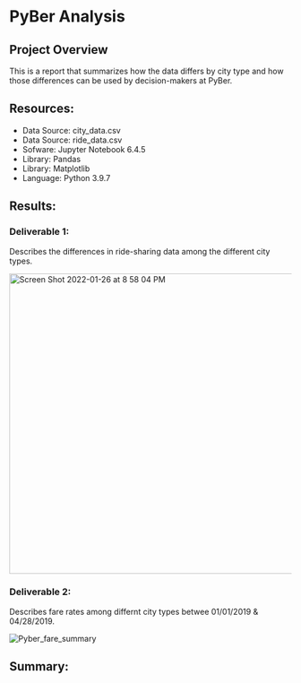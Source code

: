 # PyBer Analysis

## Project Overview
This is a report that summarizes how the data differs by city type and how those differences can be used by decision-makers at PyBer.

## Resources:
- Data Source: city_data.csv
- Data Source: ride_data.csv
- Sofware: Jupyter Notebook 6.4.5
- Library: Pandas
- Library: Matplotlib
- Language: Python 3.9.7

## Results: 


### Deliverable 1:

Describes the differences in ride-sharing data among the different city types.

<img width="536" alt="Screen Shot 2022-01-26 at 8 58 04 PM" src="https://user-images.githubusercontent.com/93845867/151289534-031d3b89-3a48-4375-8160-2d0afcf63253.png">

### Deliverable 2:

Describes fare rates among differnt city types betwee 01/01/2019 & 04/28/2019.

![Pyber_fare_summary](https://user-images.githubusercontent.com/93845867/151289380-6d5bb759-39ba-41c9-9e13-dd3ae1d4b68c.png)

## Summary:

